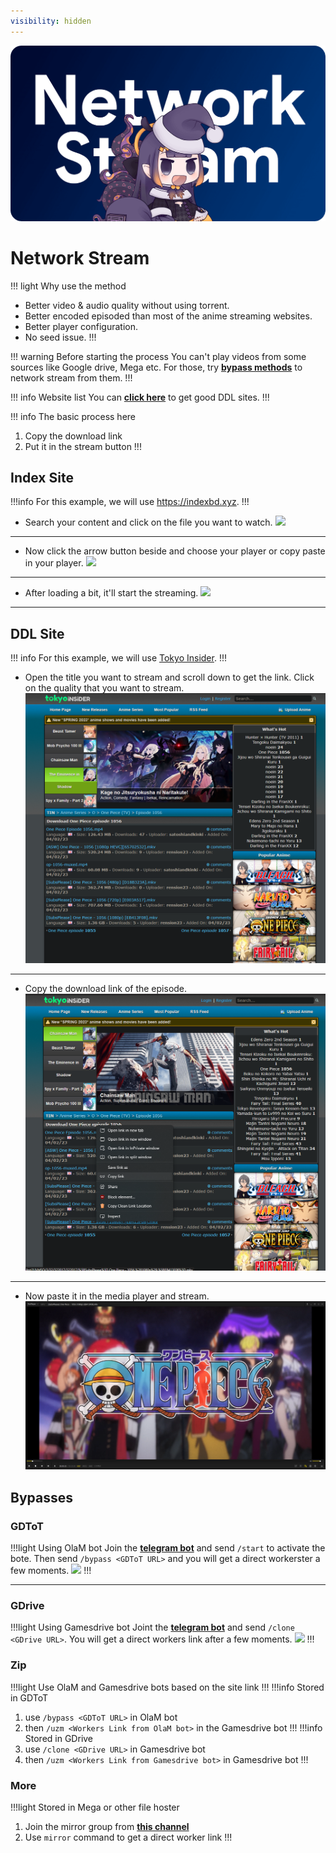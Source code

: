 ```yaml
---
visibility: hidden
---
```

![](/static/thumb/nsw.png)
# Network Stream
!!! light Why use the method
- Better video & audio quality without using torrent.
- Better encoded episoded than most of the anime streaming websites.
- Better player configuration.
- No seed issue.
!!!

!!! warning Before starting the process
You can't play videos from some sources like Google drive, Mega etc. For those, try [**bypass methods**](#bypasses) to network stream from them.
!!!

!!! info Website list
You can [**click here**](/Websites.md/#ddl-1) to get good DDL sites. 
!!!

!!! info The basic process here
1. Copy the download link
2. Put it in the stream button
!!!


## Index Site
!!!info
For this example, we will use https://indexbd.xyz.
!!!

- Search your content and click on the file you want to watch.
![](https://cdn.discordapp.com/attachments/1008207706143871067/1030177927180070953/unknown.png)
___

- Now click the arrow button beside and choose your player or copy paste in your player.
![](https://cdn.discordapp.com/attachments/1008207706143871067/1030178167652110407/unknown.png)
___

- After loading a bit, it'll start the streaming.
![](https://cdn.discordapp.com/attachments/1008207706143871067/1030177315310813204/unknown.png)
___

## DDL Site
!!! info
For this example, we will use [Tokyo Insider](https://www.tokyoinsider.com/).
!!!

- Open the title you want to stream and scroll down to get the link. Click on the quality that you want to stream.
![](/static/ss/ns/ddl_1.png)
___

- Copy the download link of the episode.
![](/static/ss/ns/ddl_2.png)
___

- Now paste it in the media player and stream.
![](/static/ss/ns/ddl_3.png)

## Bypasses


### GDToT

!!!light	Using OlaM bot
Join the [**telegram bot**](https://telegram.me/olam_gdtot_bypassbot) and send `/start` to activate the bote. Then send `/bypass <GDToT URL>` and you will get a direct workerster a few moments.
![](https://media.discordapp.net/attachments/1044322950725259274/1066047589180526602/w6V9M4T.png)
!!!
___

### GDrive

!!!light Using Gamesdrive bot
Joint the [**telegram bot**](https://t.me/+Q_7uBkSooFdiM2Jk) and send `/clone <GDrive URL>`. You will get a direct workers link after a few moments.
![](https://media.discordapp.net/attachments/1015131233824538624/1076136932561653781/LYDKmkQ.png)
!!!

### Zip

!!!light Use OlaM and Gamesdrive bots based on the site link
!!!
!!!info Stored in GDToT
1. use `/bypass <GDToT URL>` in OlaM bot
2. then `/uzm <Workers Link from OlaM bot>` in the Gamesdrive bot
!!!
!!!info Stored in GDrive
1. use `/clone <GDrive URL>` in Gamesdrive bot
2. then `/uzm <Workers Link from Gamesdrive bot>` in Gamesdrive bot
!!!

### More
!!!light Stored in Mega or other file hoster
1. Join the mirror group from [**this channel**](https://t.me/JMDKH_Team)
2. Use `mirror` command to get a direct worker link
!!!
